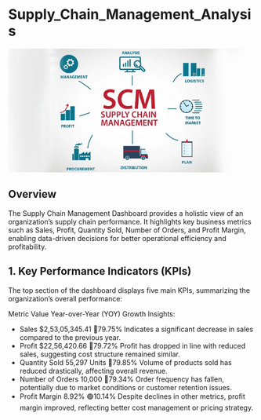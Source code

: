 # Supply_Chain_Management_Analysis
![SCM LOGO](https://github.com/KumarBoste/Supply_Chain_Management_Analysis/blob/main/SCM%20LOGO.png)

## Overview
The Supply Chain Management Dashboard provides a holistic view of an organization’s supply chain performance. It highlights key business metrics such as Sales, Profit, Quantity Sold, Number of Orders, and Profit Margin, enabling data-driven decisions for better operational efficiency and profitability.

## 1. Key Performance Indicators (KPIs)
The top section of the dashboard displays five main KPIs, summarizing the organization’s overall performance:

Metric	Value	Year-over-Year (YOY) Growth	Insights:
- Sales	$2,53,05,345.41	🔻79.75%	Indicates a significant decrease in sales compared to the previous year.
- Profit	$22,56,420.66	🔻79.72%	Profit has dropped in line with reduced sales, suggesting cost structure remained similar.
- Quantity Sold	55,297 Units	🔻79.85%	Volume of products sold has reduced drastically, affecting overall revenue.
- Number of Orders	10,000	🔻79.34%	Order frequency has fallen, potentially due to market conditions or customer retention issues.
- Profit Margin	8.92%	🟢10.14%	Despite declines in other metrics, profit margin improved, reflecting better cost management or pricing strategy.
